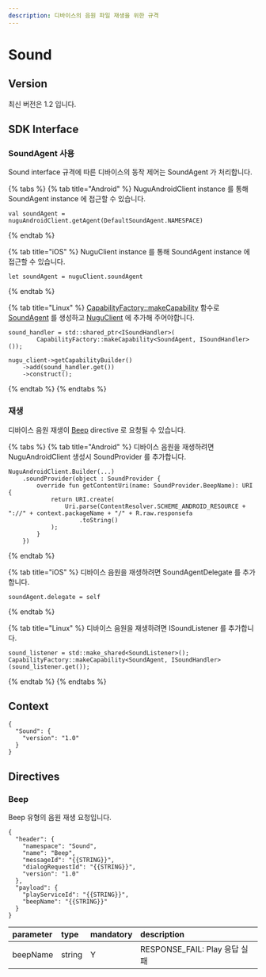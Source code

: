```yaml
---
description: 디바이스의 음원 파일 재생을 위한 규격
---
```


# Sound

## Version

최신 버전은 1.2 입니다.

## SDK Interface

### SoundAgent 사용

Sound interface 규격에 따른 디바이스의 동작 제어는 SoundAgent 가 처리합니다.

{% tabs %}
{% tab title="Android" %}
NuguAndroidClient instance 를 통해 SoundAgent instance 에 접근할 수 있습니다.

```text
val soundAgent = nuguAndroidClient.getAgent(DefaultSoundAgent.NAMESPACE)
```
{% endtab %}

{% tab title="iOS" %}
NuguClient instance 를 통해 SoundAgent instance 에 접근할 수 있습니다.

```text
let soundAgent = nuguClient.soundAgent
```
{% endtab %}

{% tab title="Linux" %}
[CapabilityFactory::makeCapability](https://nugu-developers.github.io/nugu-linux/classNuguCapability_1_1CapabilityFactory.html#a46d96b1bc96903f02905c92ba8794bf6) 함수로 [SoundAgent](https://nugu-developers.github.io/nugu-linux/classNuguCapability_1_1ISoundHandler.html) 를 생성하고 [NuguClient](https://nugu-developers.github.io/nugu-linux/classNuguClientKit_1_1NuguClient.html) 에 추가해 주어야합니다.

```text
sound_handler = std::shared_ptr<ISoundHandler>(
        CapabilityFactory::makeCapability<SoundAgent, ISoundHandler>());

nugu_client->getCapabilityBuilder()
    ->add(sound_handler.get())
    ->construct();
```
{% endtab %}
{% endtabs %}

### 재생

디바이스 음원 재생이 [Beep](sound.md#beep) directive 로 요청될 수 있습니다.

{% tabs %}
{% tab title="Android" %}
디바이스 음원을 재생하려면 NuguAndroidClient 생성시 SoundProvider 를 추가합니다.

```text
NuguAndroidClient.Builder(...)
    .soundProvider(object : SoundProvider {
        override fun getContentUri(name: SoundProvider.BeepName): URI {
            return URI.create(
                Uri.parse(ContentResolver.SCHEME_ANDROID_RESOURCE + "://" + context.packageName + "/" + R.raw.responsefa
                    .toString()
            );
        }
    })
```
{% endtab %}

{% tab title="iOS" %}
디바이스 음원을 재생하려면 SoundAgentDelegate 를 추가합니다.

```text
soundAgent.delegate = self
```
{% endtab %}

{% tab title="Linux" %}
디바이스 음원을 재생하려면 ISoundListener 를 추가합니다.

```text
sound_listener = std::make_shared<SoundListener>();
CapabilityFactory::makeCapability<SoundAgent, ISoundHandler>(sound_listener.get());
```
{% endtab %}
{% endtabs %}

## Context

```text
{
  "Sound": {
    "version": "1.0"
  }
}
```

## Directives

### Beep

Beep 유형의 음원 재생 요청입니다.

```text
{
  "header": {
    "namespace": "Sound",
    "name": "Beep",
    "messageId": "{{STRING}}",
    "dialogRequestId": "{{STRING}}",
    "version": "1.0"
  },
  "payload": {
    "playServiceId": "{{STRING}}",
    "beepName": "{{STRING}}"
  }
}
```

| parameter | type | mandatory | description |
| :--- | :--- | :--- | :--- |
| beepName | string | Y | RESPONSE\_FAIL: Play 응답 실패 |

